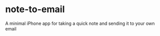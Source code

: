 note-to-email
=============

A minimal iPhone app for taking a quick note and sending it to your own email
